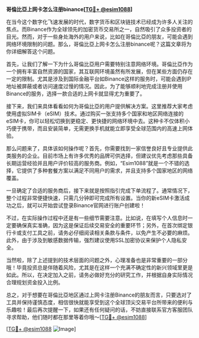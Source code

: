 **哥倫比亞上网卡怎么注册binance[[TG💪+ @esim1088](https://t.me/s/esim1088)]**

在当今这个数字化飞速发展的时代，数字货币和区块链技术已经成为许多人关注的焦点。而Binance作为全球领先的加密货币交易所之一，自然吸引了众多投资者的目光。然而，对于一些身处海外的用户来说，比如在哥倫比亞的朋友，可能会遇到网络环境限制的问题。那么，哥倫比亞上网卡怎么注册binance呢？这篇文章将为你详细解答这个问题。

首先，让我们了解一下为什么哥倫比亞用户需要特别注意网络环境。哥倫比亞作为一个拥有丰富自然资源的国家，其互联网环境虽然有所发展，但在某些方面仍存在一定的限制。尤其是涉及到国际金融平台如Binance这样的服务时，可能会遇到IP地址被屏蔽或者访问速度过慢的情况。因此，为了能够顺利地完成注册并使用Binance的服务，选择一款合适的上网卡就显得尤为重要了。

接下来，我们来具体看看如何为哥倫比亞的用户提供解决方案。这里推荐大家考虑使用虚拟SIM卡（eSIM）技术。通过购买一张支持多个国家和地区网络连接的eSIM卡，你可以轻松切换到更稳定、更快捷的网络环境中去。这种卡不仅体积小巧便于携带，而且安装简单，无需更换手机就能立即享受全球范围内的高速上网体验。

那么问题来了，具体该如何操作呢？首先，你需要找到一家信誉良好且专业提供此类服务的企业。目前市场上有许多优秀的品牌可供选择，但建议优先考虑那些具备长期运营经验并且用户评价较高的服务商。例如，“Esim1088”就是一个不错的选择，它提供了多种套餐方案以满足不同用户的需求，并且支持多个国家地区的网络覆盖。

一旦确定了合适的服务商后，接下来就是按照指引完成下单流程了。通常情况下，整个过程非常便捷快速，只需几分钟即可完成所有设置。当你的新eSIM卡激活成功之后，就可以开始尝试登录Binance官网进行账户创建啦！

不过，在实际操作过程中还是有一些细节需要注意。比如说，在填写个人信息时一定要确保真实准确，因为这是保证后续交易安全的重要环节；另外，在首次绑定银行卡或支付工具之前，请务必仔细阅读相关条款与条件，以免产生不必要的麻烦。此外，由于涉及到敏感数据传输，强烈建议使用SSL加密协议来保护个人隐私安全。

当然啦，除了上述提到的技术层面的问题之外，心理准备也是非常重要的一部分哦！毕竟投资总是伴随着风险，尤其是在这样一个充满不确定性的新兴领域里更是如此。所以，在决定加入之前，请务必做好充分的研究工作，并根据自身实际情况合理规划资金投入比例。

总之，对于想要在哥倫比亞地区通过上网卡注册Binance的朋友而言，只要选对了工具并保持谨慎态度，相信很快就能享受到这个全球顶尖交易平台所带来的便利与乐趣啦！最后再次提醒一下，如果还有任何疑问的话，不妨直接联系官方客服团队寻求帮助，他们随时都在那里等着你哦～[[TG💪+ @esim1088](https://t.me/s/esim1088)]

[[TG💪+ @esim1088](https://t.me/s/esim1088) ![Image](https://i.postimg.cc/4NQfJmqS/Snipaste-2025-05-13-00-14-12.png)]